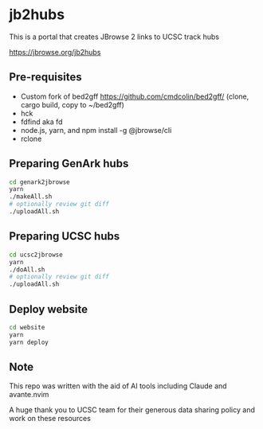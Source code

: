 # jb2hubs

This is a portal that creates JBrowse 2 links to UCSC track hubs

https://jbrowse.org/jb2hubs

## Pre-requisites

- Custom fork of bed2gff https://github.com/cmdcolin/bed2gff/ (clone, cargo
  build, copy to ~/bed2gff)
- hck
- fdfind aka fd
- node.js, yarn, and npm install -g @jbrowse/cli
- rclone

## Preparing GenArk hubs

```bash
cd genark2jbrowse
yarn
./makeAll.sh
# optionally review git diff
./uploadAll.sh
```

## Preparing UCSC hubs

```bash
cd ucsc2jbrowse
yarn
./doAll.sh
# optionally review git diff
./uploadAll.sh
```

## Deploy website

```bash
cd website
yarn
yarn deploy
```

## Note

This repo was written with the aid of AI tools including Claude and avante.nvim

A huge thank you to UCSC team for their generous data sharing policy and work on
these resources

